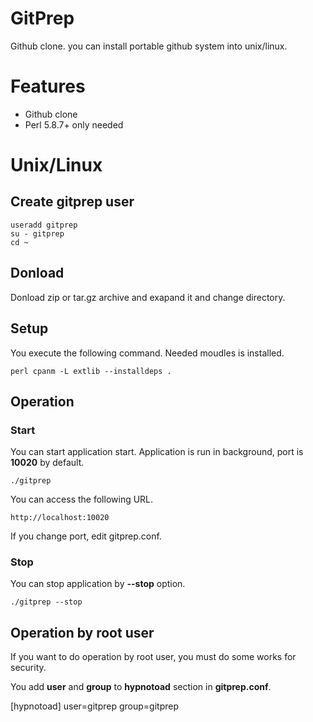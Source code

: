 # GitPrep

Github clone. you can install portable github system into unix/linux.

# Features

* Github clone
* Perl 5.8.7+ only needed

# Unix/Linux

## Create gitprep user

    useradd gitprep
    su - gitprep
    cd ~

## Donload

Donload zip or tar.gz archive and exapand it and change directory. 

## Setup

You execute the following command. Needed moudles is installed.

    perl cpanm -L extlib --installdeps .

## Operation

### Start

You can start application start.
Application is run in background, port is **10020** by default.

    ./gitprep

You can access the following URL.
      
    http://localhost:10020
    
If you change port, edit gitprep.conf.

### Stop

You can stop application by **--stop** option.

    ./gitprep --stop

## Operation by root user

If you want to do operation by root user,
you must do some works for security.

You add **user** and **group** to **hypnotoad** section in **gitprep.conf**.

  [hypnotoad]
  user=gitprep
  group=gitprep


